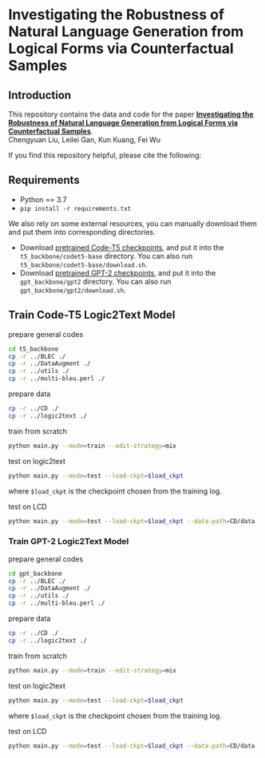 # Investigating the Robustness of Natural Language Generation from Logical Forms via Counterfactual Samples

## Introduction
This repository contains the data and code for the paper **[Investigating the Robustness of Natural Language Generation from Logical Forms via Counterfactual Samples](https://arxiv.org/abs/2210.08548)**.
<br>Chengyuan Liu, Leilei Gan, Kun Kuang, Fei Wu</br>

If you find this repository helpful, please cite the following:

<!-- ```tex
``` -->

## Requirements

* Python == 3.7
* `pip install -r requirements.txt`

We also rely on some external resources, you can manually download them and put them into corresponding directories.

- Download [pretrained Code-T5 checkpoints](https://huggingface.co/Salesforce/codet5-base), and put it into the ``t5_backbone/codet5-base`` directory. You can also run `t5_backbone/codet5-base/download.sh`.
- Download [pretrained GPT-2 checkpoints](https://huggingface.co/gpt2), and put it into the ``gpt_backbone/gpt2`` directory. You can also run `gpt_backbone/gpt2/download.sh`.

## Train Code-T5 Logic2Text Model

prepare general codes
```bash
cd t5_backbone
cp -r ../BLEC ./
cp -r ../DataAugment ./
cp -r ../utils ./
cp -r ../multi-bleu.perl ./
```

prepare data
```bash
cp -r ../CD ./
cp -r ../logic2text ./
```

train from scratch
```bash
python main.py --mode=train --edit-strategy=mix
```

test on logic2text
```bash
python main.py --mode=test --load-ckpt=$load_ckpt
```
where `$load_ckpt` is the checkpoint chosen from the training log.

test on LCD
```bash
python main.py --mode=test --load-ckpt=$load_ckpt --data-path=CD/data
```

### Train GPT-2 Logic2Text Model

prepare general codes
```bash
cd gpt_backbone
cp -r ../BLEC ./
cp -r ../DataAugment ./
cp -r ../utils ./
cp -r ../multi-bleu.perl ./
```

prepare data
```bash
cp -r ../CD ./
cp -r ../logic2text ./
```

train from scratch
```bash
python main.py --mode=train --edit-strategy=mix
```

test on logic2text
```bash
python main.py --mode=test --load-ckpt=$load_ckpt
```
where `$load_ckpt` is the checkpoint chosen from the training log.

test on LCD
```bash
python main.py --mode=test --load-ckpt=$load_ckpt --data-path=CD/data
```



